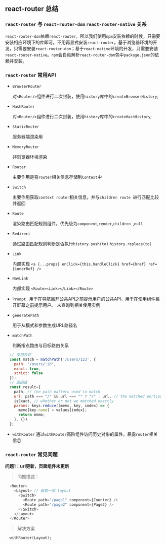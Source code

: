 ## react-router 总结

### `react-router` 与 ``react-router-dom`` `react-router-native` 关系

`react-router-dom`依赖`react-router`，所以我们使用`npm`安装依赖的时候，只需要安装相应环境下的库即可，不用再显式安装`react-router`。基于浏览器环境的开发，只需要安装`react-router-dom`；基于`react-native`环境的开发，只需要安装`react-router-native`。`npm`会自动解析`react-router-dom`包中`package.json`的依赖并安装。

### `react-router` 常用API
  - `BrowserRouter` 

    对`<Router/>`组件进行二次封装，使用`history`库中的`createBrowserHistory`;

  - `HashRouter ` 

    对`<Router/>`组件进行二次封装，使用`history`库中的`createHashHistory`;

  - `StaticRouter`

    服务器端渲染用

  - `MemoryRouter` 

    非浏览器环境渲染

  - `Router` 

    主要作用是将`router`相关信息存储到`Context`中

  - `Switch`

    主要作用获取`context router`相关信息，并与`children route `进行匹配比较并返回

  - `Route`

    渲染路由匹配规则组件，优先级为`component`,`render`,`children `,`null`

  - `Redirect` 

    通过路由匹配规则判断是否执行`history.push(to)` `history.replace(to)`

  - `Link` 

    内部实现 `<a {...props} onClick={this.handleClick} href={href} ref={innerRef} />`

  - `NavLink`

    内部实现 `<Route><Link></Link></Route> `

  - `Prompt `
      用于在导航离开公共API之前提示用户的公共API，用于在使用组件离开屏幕之前提示用户。
      未查询到相关使用实例

  - `generatePath` 

    用于从模式和参数生成URL路径名

  - `matchPath ` 

    判断指点路由与目标路由关系

  ```javascript
    // 使用方式
    const match = matchPath('/users/123', {
      path: '/users/:id',
      exact: true,
      strict: false
    });
    // 返回值
    const result={
      path, // the path pattern used to match
      url: path === "/" && url === "" ? "/" : url, // the matched portion of the URL
      isExact, // whether or not we matched exactly
      params: keys.reduce((memo, key, index) => {
        memo[key.name] = values[index];
        return memo;
      }, {})
    };
  ```

  - `withRouter` 
  通过`withRouter`高阶组件访问历史对象的属性。暴露`router`相关信息
  
 ### `react-router` 常见问题

 **问题1：url更新，页面组件未更新**

> 问题描述：

```javascript
  <Router>
    <Layout> // 嵌套一层 layout 
      <Switch>
        <Route path="/page1" component={Counter} />
        <Route path="/page2" component={Page2} />
      </Switch>
    </Layout>
  </Router>
```

> 解决方案

```
  withRouter(Layout);
```